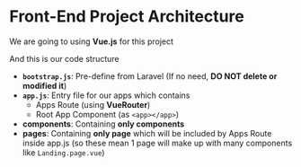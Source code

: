 # Front-End Project Architecture

We are going to using **Vue.js** for this project

And this is our code structure

- **`bootstrap.js`**: Pre-define from Laravel (If no need, **DO NOT delete or modified it**)
- **`app.js`**: Entry file for our apps which contains
  - Apps Route (using **VueRouter**)
  - Root App Component (as `<app></app>`)
- **components**: Containing **only components**
- **pages**: Containing **only page** which will be included by Apps Route inside app.js (so these mean 1 page will make up with many components like `Landing.page.vue`)
